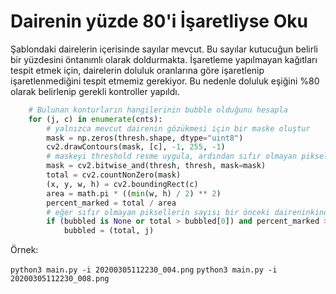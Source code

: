 Dairenin yüzde 80'i İşaretliyse Oku
===================================

Şablondaki dairelerin içerisinde sayılar mevcut. Bu sayılar kutucuğun belirli bir yüzdesini öntanımlı olarak doldurmakta.
İşaretleme yapılmayan kağıtları tespit etmek için, dairelerin doluluk oranlarına göre işaretlenip işaretlenmediğini tespit etmemiz gerekiyor.
Bu nedenle doluluk eşiğini %80 olarak belirlenip gerekli kontroller yapıldı.

```python
    # Bulunan konturların hangilerinin bubble olduğunu hesapla
    for (j, c) in enumerate(cnts):
        # yalnızca mevcut dairenin gözükmesi için bir maske oluştur
        mask = np.zeros(thresh.shape, dtype="uint8")
        cv2.drawContours(mask, [c], -1, 255, -1)
        # maskeyi threshold resme uygula, ardından sıfır olmayan piksellerin sayısını say
        mask = cv2.bitwise_and(thresh, thresh, mask=mask)
        total = cv2.countNonZero(mask)
        (x, y, w, h) = cv2.boundingRect(c)
        area = math.pi * ((min(w, h) / 2) ** 2)
        percent_marked = total / area
        # eğer sıfır olmayan piksellerin sayısı bir önceki daireninkinden fazlaysa bu daire işaretlenmiştir kabul edilir.
        if (bubbled is None or total > bubbled[0]) and percent_marked >= 0.8:  # pylint: disable=E1136
            bubbled = (total, j)
```

Örnek:

`python3 main.py -i 20200305112230_004.png`
`python3 main.py -i 20200305112230_008.png`
